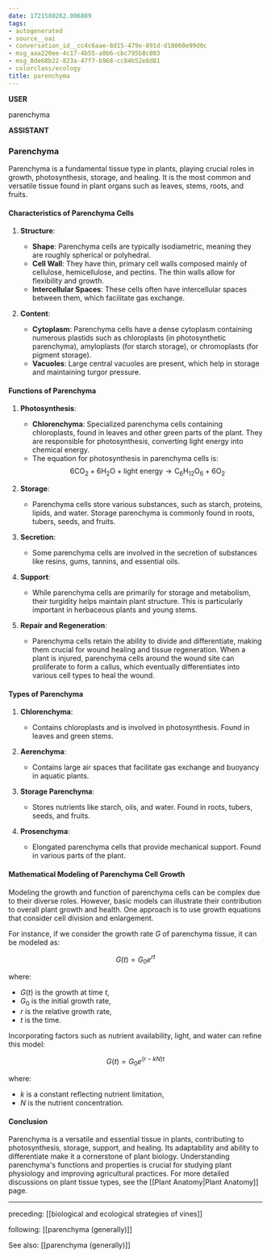 ```yaml
---
date: 1721580262.006889
tags:
- autogenerated
- source__oai
- conversation_id__cc4c6aae-8d15-479e-891d-d18060e99d0c
- msg_aaa220ee-4c17-4b55-a8b6-cbc795b8c803
- msg_8de60b22-823a-47f7-b968-cc84b52e8d81
- colorclass/ecology
title: parenchyma
---
```


**USER**

parenchyma


**ASSISTANT**

### Parenchyma

Parenchyma is a fundamental tissue type in plants, playing crucial roles in growth, photosynthesis, storage, and healing. It is the most common and versatile tissue found in plant organs such as leaves, stems, roots, and fruits.

#### Characteristics of Parenchyma Cells

1. **Structure**:
   - **Shape**: Parenchyma cells are typically isodiametric, meaning they are roughly spherical or polyhedral.
   - **Cell Wall**: They have thin, primary cell walls composed mainly of cellulose, hemicellulose, and pectins. The thin walls allow for flexibility and growth.
   - **Intercellular Spaces**: These cells often have intercellular spaces between them, which facilitate gas exchange.

2. **Content**:
   - **Cytoplasm**: Parenchyma cells have a dense cytoplasm containing numerous plastids such as chloroplasts (in photosynthetic parenchyma), amyloplasts (for starch storage), or chromoplasts (for pigment storage).
   - **Vacuoles**: Large central vacuoles are present, which help in storage and maintaining turgor pressure.

#### Functions of Parenchyma

1. **Photosynthesis**:
   - **Chlorenchyma**: Specialized parenchyma cells containing chloroplasts, found in leaves and other green parts of the plant. They are responsible for photosynthesis, converting light energy into chemical energy.
   - The equation for photosynthesis in parenchyma cells is:
     $$
     6 \text{CO}_2 + 6 \text{H}_2\text{O} + \text{light energy} \rightarrow \text{C}_6\text{H}_12\text{O}_6 + 6 \text{O}_2
     $$

2. **Storage**:
   - Parenchyma cells store various substances, such as starch, proteins, lipids, and water. Storage parenchyma is commonly found in roots, tubers, seeds, and fruits.

3. **Secretion**:
   - Some parenchyma cells are involved in the secretion of substances like resins, gums, tannins, and essential oils.

4. **Support**:
   - While parenchyma cells are primarily for storage and metabolism, their turgidity helps maintain plant structure. This is particularly important in herbaceous plants and young stems.

5. **Repair and Regeneration**:
   - Parenchyma cells retain the ability to divide and differentiate, making them crucial for wound healing and tissue regeneration. When a plant is injured, parenchyma cells around the wound site can proliferate to form a callus, which eventually differentiates into various cell types to heal the wound.

#### Types of Parenchyma

1. **Chlorenchyma**:
   - Contains chloroplasts and is involved in photosynthesis. Found in leaves and green stems.
   
2. **Aerenchyma**:
   - Contains large air spaces that facilitate gas exchange and buoyancy in aquatic plants.
   
3. **Storage Parenchyma**:
   - Stores nutrients like starch, oils, and water. Found in roots, tubers, seeds, and fruits.
   
4. **Prosenchyma**:
   - Elongated parenchyma cells that provide mechanical support. Found in various parts of the plant.

#### Mathematical Modeling of Parenchyma Cell Growth

Modeling the growth and function of parenchyma cells can be complex due to their diverse roles. However, basic models can illustrate their contribution to overall plant growth and health. One approach is to use growth equations that consider cell division and enlargement.

For instance, if we consider the growth rate $G$ of parenchyma tissue, it can be modeled as:

$$
G(t) = G_0 e^{rt}
$$

where:
- $G(t)$ is the growth at time $t$,
- $G_0$ is the initial growth rate,
- $r$ is the relative growth rate,
- $t$ is the time.

Incorporating factors such as nutrient availability, light, and water can refine this model:

$$
G(t) = G_0 e^{(r - kN)t}
$$

where:
- $k$ is a constant reflecting nutrient limitation,
- $N$ is the nutrient concentration.

#### Conclusion

Parenchyma is a versatile and essential tissue in plants, contributing to photosynthesis, storage, support, and healing. Its adaptability and ability to differentiate make it a cornerstone of plant biology. Understanding parenchyma's functions and properties is crucial for studying plant physiology and improving agricultural practices. For more detailed discussions on plant tissue types, see the [[Plant Anatomy|Plant Anatomy]] page.


---

preceding: [[biological and ecological strategies of vines]]  


following: [[parenchyma (generally)]]

See also: [[parenchyma (generally)]]